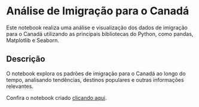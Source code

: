 # Análise de Imigração para o Canadá

Este notebook realiza uma análise e visualização dos dados de imigração para o Canadá utilizando as principais bibliotecas do Python, como pandas, Matplotlib e Seaborn.

## Descrição

O notebook explora os padrões de imigração para o Canadá ao longo do tempo, analisando tendências, destinos populares e outras informações relevantes.

Confira o notebook criado [clicando aqui](https://nbviewer.org/github/ViniciusBardelin/data-visualization-python/blob/main/DataVisualization.ipynb).
